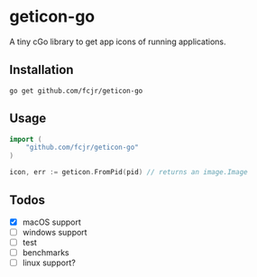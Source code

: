 # geticon-go

A tiny cGo library to get app icons of running applications.

## Installation

    go get github.com/fcjr/geticon-go

## Usage

```go
import (
    "github.com/fcjr/geticon-go"
)

icon, err := geticon.FromPid(pid) // returns an image.Image
```

## Todos

* [x] macOS support
* [ ] windows support
* [ ] test
* [ ] benchmarks
* [ ] linux support?
